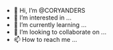 - 👋 Hi, I’m @CORYANDERS
- 👀 I’m interested in ...
- 🌱 I’m currently learning ...
- 💞️ I’m looking to collaborate on ...
- 📫 How to reach me ...

<!---
CORYANDERS/CORYANDERS is a ✨ special ✨ repository because its `README.md` (this file) appears on your GitHub profile.
You can click the Preview link to take a look at your changes.
--->
